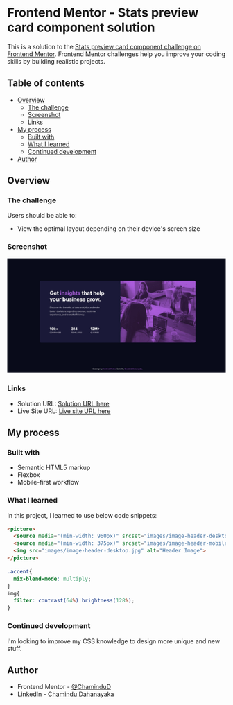 # Frontend Mentor - Stats preview card component solution

This is a solution to the [Stats preview card component challenge on Frontend Mentor](https://www.frontendmentor.io/challenges/stats-preview-card-component-8JqbgoU62). Frontend Mentor challenges help you improve your coding skills by building realistic projects. 

## Table of contents

- [Overview](#overview)
  - [The challenge](#the-challenge)
  - [Screenshot](#screenshot)
  - [Links](#links)
- [My process](#my-process)
  - [Built with](#built-with)
  - [What I learned](#what-i-learned)
  - [Continued development](#continued-development)
- [Author](#author)

## Overview

### The challenge

Users should be able to:

- View the optimal layout depending on their device's screen size

### Screenshot

![](./screenshot.jpeg)

### Links

- Solution URL: [Solution URL here](https://www.frontendmentor.io/solutions/responsive-stats-preview-card-mobilefirst-workflow-2YoMnWx2t2)
- Live Site URL: [Live site URL here](https://chamindud.github.io/stats-preview-card-component/)

## My process

### Built with

- Semantic HTML5 markup
- Flexbox
- Mobile-first workflow

### What I learned

In this project, I learned to use below code snippets:

```html
<picture>
  <source media="(min-width: 960px)" srcset="images/image-header-desktop.jpg">
  <source media="(min-width: 375px)" srcset="images/image-header-mobile.jpg">
  <img src="images/image-header-desktop.jpg" alt="Header Image">
</picture>
```
```css
.accent{
  mix-blend-mode: multiply;
}
img{
  filter: contrast(64%) brightness(128%);
}
```

### Continued development

I'm looking to improve my CSS knowledge to design more unique and new stuff.

## Author

- Frontend Mentor - [@ChaminduD](https://www.frontendmentor.io/profile/ChaminduD)
- LinkedIn - [Chamindu Dahanayaka](https://www.linkedin.com/in/chamindudahanayaka/)